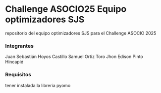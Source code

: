 # Challenge ASOCIO25 Equipo optimizadores SJS
repositorio del equipo optimizadores SJS para el Challenge ASOCIO 2025
### Integrantes
Juan Sebastián Hoyos Castillo
Samuel Ortiz Toro
Jhon Edison Pinto Hincapié

### Requisitos
tener instalada la libreria pyomo